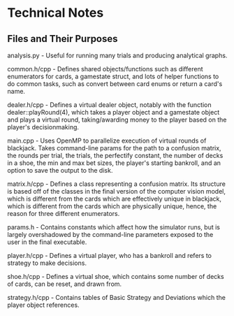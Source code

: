 # Technical Notes

## Files and Their Purposes

analysis.py - Useful for running many trials and producing analytical graphs.

common.h/cpp - Defines shared objects/functions such as different enumerators for cards, a gamestate struct, and lots of helper functions to do common tasks, such as convert between card enums or return a card's name.

dealer.h/cpp - Defines a virtual dealer object, notably with the function dealer::playRound(4), which takes a player object and a gamestate object and plays a virtual round, taking/awarding money to the player based on the player's decisionmaking.

main.cpp - Uses OpenMP to parallelize execution of virtual rounds of blackjack. Takes command-line params for the path to a confusion matrix, the rounds per trial, the trials, the perfectify constant, the number of decks in a shoe, the min and max bet sizes, the player's starting bankroll, and an option to save the output to the disk. 

matrix.h/cpp - Defines a class representing a confusion matrix. Its structure is based off of the classes in the final version of the computer vision model, which is different from the cards which are effectively unique in blackjack, which is different from the cards which are physically unique, hence, the reason for three different enumerators.

params.h - Contains constants which affect how the simulator runs, but is largely overshadowed by the command-line parameters exposed to the user in the final executable.

player.h/cpp - Defines a virtual player, who has a bankroll and refers to strategy to make decisions.

shoe.h/cpp - Defines a virtual shoe, which contains some number of decks of cards, can be reset, and drawn from.

strategy.h/cpp - Contains tables of Basic Strategy and Deviations which the player object references. 
